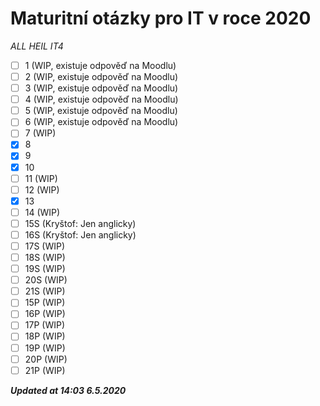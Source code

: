 # Maturitní otázky pro IT v roce 2020

*ALL HEIL IT4*

- [ ] 1 (WIP, existuje odpověď na Moodlu)
- [ ] 2 (WIP, existuje odpověď na Moodlu)
- [ ] 3 (WIP, existuje odpověď na Moodlu)
- [ ] 4 (WIP, existuje odpověď na Moodlu)
- [ ] 5 (WIP, existuje odpověď na Moodlu)
- [ ] 6 (WIP, existuje odpověď na Moodlu)
- [ ] 7 (WIP)
- [x] 8
- [x] 9
- [x] 10
- [ ] 11 (WIP)
- [ ] 12 (WIP)
- [x] 13
- [ ] 14 (WIP)
- [ ] 15S (Kryštof: Jen anglicky)
- [ ] 16S (Kryštof: Jen anglicky)
- [ ] 17S (WIP)
- [ ] 18S (WIP)
- [ ] 19S (WIP)
- [ ] 20S (WIP)
- [ ] 21S (WIP)
- [ ] 15P (WIP)
- [ ] 16P (WIP)
- [ ] 17P (WIP)
- [ ] 18P (WIP)
- [ ] 19P (WIP)
- [ ] 20P (WIP)
- [ ] 21P (WIP)

***Updated at 14:03 6.5.2020***